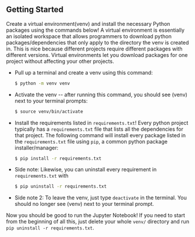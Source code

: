 ## Getting Started
Create a virtual environment(venv) and install the necessary Python packages using the commands below! A virtual environment is essentially an isolated workspace that allows programmers to download python packages/dependencies that only apply to the directory the venv is created in. This is nice because different projects require different packages with different versions. Virtual environments let you download packages for one project without affecting your other projects.
* Pull up a terminal and create a venv using this command:
  ```sh
  $ python -m venv venv
  ```
* Activate the venv -- after running this command, you should see (venv) next to your terminal prompts:
  ```sh
  $ source venv/bin/activate
  ```
* Install the requirements listed in `requirements.txt`! Every python project typically has a `requirements.txt` file that lists all the dependencies for that project. The following command will install every package listed in the `requirements.txt` file using `pip`, a common python package installer/manager:
  ```sh
  $ pip install -r requirements.txt
  ```
* Side note: Likewise, you can uninstall every requirement in `requirements.txt` with
  ```sh
  $ pip uninstall -r requirements.txt
  ```
* Side note 2: To leave the venv, just type `deactivate` in the terminal. You should no longer see (venv) next to your terminal prompt.

Now you should be good to run the Jupyter Notebook! If you need to start from the beginning of all this, just delete your whole `venv/` directory and run `pip uninstall -r requirements.txt`.
